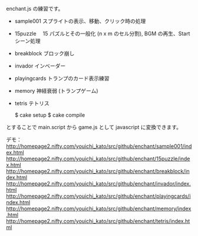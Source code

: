
enchant.js の練習です。

- sample001  スプライトの表示、移動、クリック時の処理  
- 15puzzle　 15 パズルとその一般化 (n x m のセル分割), BGM の再生、Start シーン処理  
- breakblock ブロック崩し  
- invador    インベーダー  
- playingcards トランプのカード表示練習  
- memory 神経衰弱 (トランプゲーム)  
- tetris テトリス


    $ cake setup
    $ cake compile

とすることで main.script から game.js として javascript に変換できます。

デモ：  
http://homepage2.nifty.com/youichi_kato/src/github/enchant/sample001/index.html  
http://homepage2.nifty.com/youichi_kato/src/github/enchant/15puzzle/index.html  
http://homepage2.nifty.com/youichi_kato/src/github/enchant/breakblock/index.html  
http://homepage2.nifty.com/youichi_kato/src/github/enchant/invador/index.html  
http://homepage2.nifty.com/youichi_kato/src/github/enchant/playingcards/index.html  
http://homepage2.nifty.com/youichi_kato/src/github/enchant/memory/index.html  
http://homepage2.nifty.com/youichi_kato/src/github/enchant/tetris/index.html  

